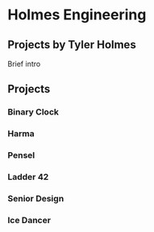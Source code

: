 # Holmes Engineering
## Projects by Tyler Holmes
Brief intro

## Projects

### Binary Clock

### Harma

### Pensel

### Ladder 42

### Senior Design

### Ice Dancer
